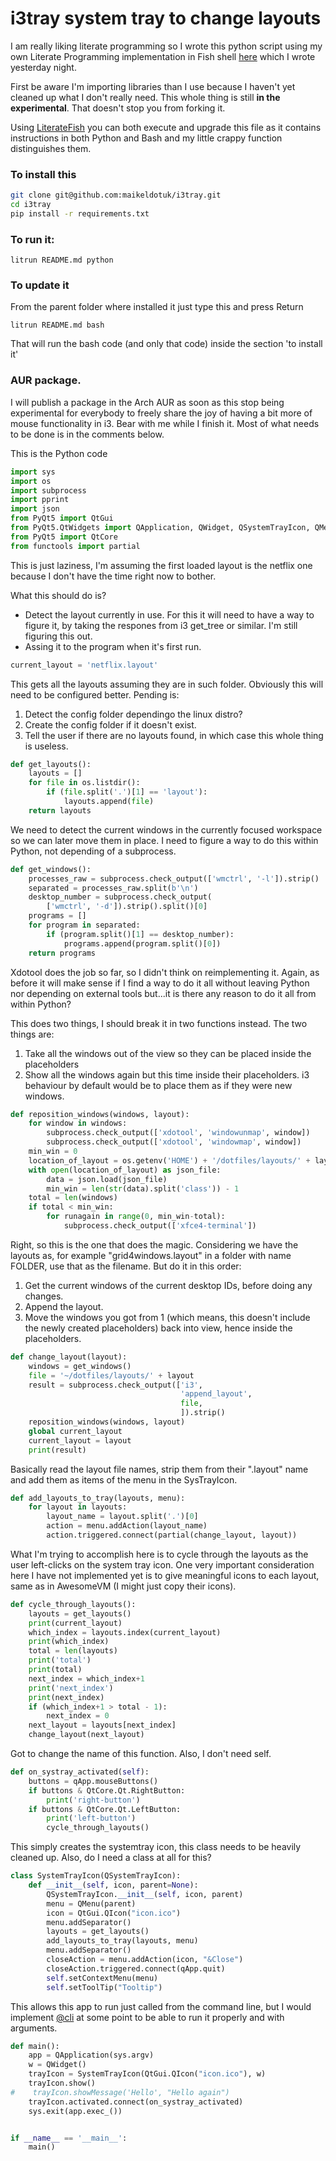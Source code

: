 # i3tray system tray to change layouts

I am really liking literate programming so I wrote this python script using my own Literate Programming implementation in Fish shell [here](https://github.com/maikeldotuk/literatefish) which I wrote yesterday night.

First be aware I'm importing libraries than I use because I haven't yet cleaned up what I don't really need. This whole thing is still **in the experimental**. That doesn't stop you from forking it.

Using [LiterateFish](https://github.com/maikeldotuk/literatefish) you can both execute and upgrade this file as it contains instructions in both Python and Bash and my little crappy function distinguishes them.

### To install this

```bash
git clone git@github.com:maikeldotuk/i3tray.git
cd i3tray
pip install -r requirements.txt
```
### To run it:

```none
litrun README.md python
```

### To update it

From the parent folder where installed it just type this and press Return
```none
litrun README.md bash
```
That will run the bash code (and only that code) inside the section 'to install it'

### AUR package.

I will publish a package in the Arch AUR as soon as this stop being experimental for everybody to freely share the joy of having a bit more of mouse functionality in i3. Bear with me while I finish it. Most of what needs to be done is in the comments below.

This is the Python code
```python
import sys
import os
import subprocess
import pprint
import json
from PyQt5 import QtGui
from PyQt5.QtWidgets import QApplication, QWidget, QSystemTrayIcon, QMenu, qApp
from PyQt5 import QtCore
from functools import partial
```
This is just laziness, I'm assuming the first loaded layout is the netflix one because I don't have the time right now to bother.

What this should do is?
* Detect the layout currently in use.
	For this it will need to have a way to figure it, by taking the respones from i3 get_tree or similar. I'm still figuring this out.
* Assing it to the program when it's first run.

```python
current_layout = 'netflix.layout'
```

This gets all the layouts assuming they are in such folder. Obviously this will need to be configured better. Pending is:
1. Detect the config folder dependingo the linux distro?
2. Create the config folder if it doesn't exist.
3. Tell the user if there are no layouts found, in which case this whole thing is useless.

```python
def get_layouts():
    layouts = []
    for file in os.listdir():
        if (file.split('.')[1] == 'layout'):
            layouts.append(file)
    return layouts
```
We need to detect the current windows in the currently focused workspace so we can later move them in place. I need to figure a way to do this within Python, not depending of a subprocess.
```python
def get_windows():
    processes_raw = subprocess.check_output(['wmctrl', '-l']).strip()
    separated = processes_raw.split(b'\n')
    desktop_number = subprocess.check_output(
        ['wmctrl', '-d']).strip().split()[0]
    programs = []
    for program in separated:
        if (program.split()[1] == desktop_number):
            programs.append(program.split()[0])
    return programs
```
Xdotool does the job so far, so I didn't think on reimplementing it. Again, as before it will make sense if I find a way to do it all without leaving Python nor depending on external tools but...it is there any reason to do it all from within Python?

This does two things, I should break it in two functions instead. The two things are:
1. Take all the windows out of the view so they can be placed inside the placeholders
2. Show all the windows again but this time inside their placeholders. i3 behaviour by default would be to place them as if they were new windows.

```python
def reposition_windows(windows, layout):
    for window in windows:
        subprocess.check_output(['xdotool', 'windowunmap', window])
        subprocess.check_output(['xdotool', 'windowmap', window])
    min_win = 0
    location_of_layout = os.getenv('HOME') + '/dotfiles/layouts/' + layout
    with open(location_of_layout) as json_file:
        data = json.load(json_file)
        min_win = len(str(data).split('class')) - 1
    total = len(windows)
    if total < min_win:
        for runagain in range(0, min_win-total):
            subprocess.check_output(['xfce4-terminal'])
```

Right, so this is the one that does the magic. Considering we have the layouts as, for example "grid4windows.layout" in a folder with name FOLDER, use that as the filename. But do it in this order:
1. Get the current windows of the current desktop IDs, before doing any changes.
2. Append the layout.
3. Move the windows you got from 1 (which means, this doesn't include the newly created placeholders) back into view, hence inside the placeholders.

```python
def change_layout(layout):
    windows = get_windows()
    file = '~/dotfiles/layouts/' + layout
    result = subprocess.check_output(['i3',
                                      'append_layout',
                                      file,
                                      ]).strip()
    reposition_windows(windows, layout)
    global current_layout
    current_layout = layout
    print(result)
```
Basically read the layout file names, strip them from their ".layout" name and add them as items of the menu in the SysTrayIcon.
```python
def add_layouts_to_tray(layouts, menu):
    for layout in layouts:
        layout_name = layout.split('.')[0]
        action = menu.addAction(layout_name)
        action.triggered.connect(partial(change_layout, layout))
```
What I'm trying to accomplish here is to cycle through the layouts as the user left-clicks on the system tray icon. One very important consideration here I have not implemented yet is to give meaningful icons to each layout, same as in AwesomeVM (I might just copy their icons).
```python
def cycle_through_layouts():
    layouts = get_layouts()
    print(current_layout)
    which_index = layouts.index(current_layout)
    print(which_index)
    total = len(layouts)
    print('total')
    print(total)
    next_index = which_index+1
    print('next_index')
    print(next_index)
    if (which_index+1 > total - 1):
        next_index = 0
    next_layout = layouts[next_index]
    change_layout(next_layout)

```
Got to change the name of this function. Also, I don't need self.
```python
def on_systray_activated(self):
    buttons = qApp.mouseButtons()
    if buttons & QtCore.Qt.RightButton:
        print('right-button')
    if buttons & QtCore.Qt.LeftButton:
        print('left-button')
        cycle_through_layouts()

```
This simply creates the systemtray icon, this class needs to be heavily cleaned up. Also, do I need a class at all for this?
```python
class SystemTrayIcon(QSystemTrayIcon):
    def __init__(self, icon, parent=None):
        QSystemTrayIcon.__init__(self, icon, parent)
        menu = QMenu(parent)
        icon = QtGui.QIcon("icon.ico")
        menu.addSeparator()
        layouts = get_layouts()
        add_layouts_to_tray(layouts, menu)
        menu.addSeparator()
        closeAction = menu.addAction(icon, "&Close")
        closeAction.triggered.connect(qApp.quit)
        self.setContextMenu(menu)
        self.setToolTip("Tooltip")
```
This allows this app to run just called from the command line, but I would implement [@cli](https://pypi.org/project/pyCLI/) at some point to be able to run it properly and with arguments.
```python
def main():
    app = QApplication(sys.argv)
    w = QWidget()
    trayIcon = SystemTrayIcon(QtGui.QIcon("icon.ico"), w)
    trayIcon.show()
#    trayIcon.showMessage('Hello', "Hello again")
    trayIcon.activated.connect(on_systray_activated)
    sys.exit(app.exec_())


if __name__ == '__main__':
    main()
```
